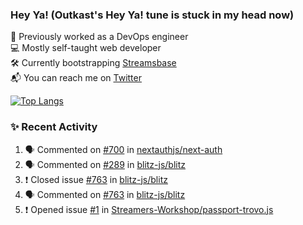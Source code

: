 ### Hey Ya! (Outkast's Hey Ya! tune is stuck in my head now)

💼 Previously worked as a DevOps engineer  
💻 Mostly self-taught web developer  
🛠️ Currently bootstrapping [Streamsbase](https://streamsbase.com)  
📬 You can reach me on [Twitter](https://twitter.com/LoriKarikari)

[![Top Langs](https://github-readme-stats.vercel.app/api/top-langs/?username=LoriKarikari&layout=compact)](https://github.com/LoriKarikari/github-readme-stats)

### ✨ Recent Activity

<!--START_SECTION:activity-->
1. 🗣 Commented on [#700](https://github.com//nextauthjs/next-auth/issues/700) in [nextauthjs/next-auth](https://github.com//nextauthjs/next-auth)
2. 🗣 Commented on [#289](https://github.com//blitz-js/blitz/issues/289) in [blitz-js/blitz](https://github.com//blitz-js/blitz)
3. ❗️ Closed issue [#763](https://github.com//blitz-js/blitz/issues/763) in [blitz-js/blitz](https://github.com//blitz-js/blitz)
4. 🗣 Commented on [#763](https://github.com//blitz-js/blitz/issues/763) in [blitz-js/blitz](https://github.com//blitz-js/blitz)
5. ❗️ Opened issue [#1](https://github.com//Streamers-Workshop/passport-trovo.js/issues/1) in [Streamers-Workshop/passport-trovo.js](https://github.com//Streamers-Workshop/passport-trovo.js)
<!--END_SECTION:activity-->
